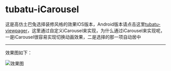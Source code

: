 # tubatu-iCarousel
这是高仿土巴兔选择装修风格的效果IOS版本，Android版本请点击这里[tubatu-viewpager](https://github.com/hanhailong/tubatu-viewpager)，这里通过自定义iCarousel来实现，为什么通过iCarousel来实现呢，一是iCarousel很容易实现切换动画效果，二是选择的那一项自动居中

---

效果图如下：

![效果图](https://github.com/hanhailong/tubatu-iCarousel/blob/master/screenshot/tubatu-viewpager-fang-ios.gif?raw=true)